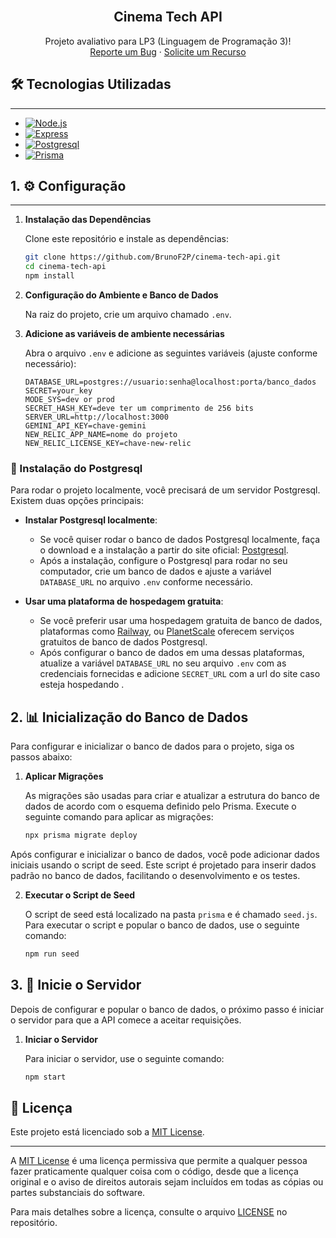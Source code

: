 <br />

<h2 align="center">Cinema Tech API</h2>

<p align="center">
  Projeto avaliativo para LP3 (Linguagem de Programação 3)!
  <br/>
  <a href="https://github.com/BrunoF2P/cinema-tech-api/issues/new?labels=bug&template=bug-report.md">Reporte um Bug</a>
  ·
  <a href="https://github.com/BrunoF2P/cinema-tech-api/issues/new?labels=enhancement&template=feature-request.md">Solicite um Recurso</a>
</p>



## 🛠️ Tecnologias Utilizadas

---

* [![Node.js][Node.js]][Node-url]
* [![Express][Express]][Express-url]
* [![Postgresql][Postgresql]][Postgresql-url]
* [![Prisma][Prisma]][Prisma-url]


## 1. ⚙️ Configuração

---

1. **Instalação das Dependências**

   Clone este repositório e instale as dependências:
   ```bash
   git clone https://github.com/BrunoF2P/cinema-tech-api.git
   cd cinema-tech-api
   npm install

2. **Configuração do Ambiente e Banco de Dados**

   Na raiz do projeto, crie um arquivo chamado `.env`.

3. **Adicione as variáveis de ambiente necessárias**

   Abra o arquivo `.env` e adicione as seguintes variáveis (ajuste conforme necessário):
   ```env
   DATABASE_URL=postgres://usuario:senha@localhost:porta/banco_dados
   SECRET=your_key
   MODE_SYS=dev or prod
   SECRET_HASH_KEY=deve ter um comprimento de 256 bits
   SERVER_URL=http://localhost:3000
   GEMINI_API_KEY=chave-gemini
   NEW_RELIC_APP_NAME=nome do projeto
   NEW_RELIC_LICENSE_KEY=chave-new-relic
### 🔧 Instalação do Postgresql

Para rodar o projeto localmente, você precisará de um servidor Postgresql. Existem duas opções principais:

- **Instalar Postgresql localmente**:
   - Se você quiser rodar o banco de dados Postgresql localmente, faça o download e a instalação a partir do site oficial: [Postgresql](https://www.postgresql.org/download/).
   - Após a instalação, configure o Postgresql para rodar no seu computador, crie um banco de dados e ajuste a variável `DATABASE_URL` no arquivo `.env` conforme necessário.

- **Usar uma plataforma de hospedagem gratuita**:
   - Se você preferir usar uma hospedagem gratuita de banco de dados, plataformas como [Railway](https://railway.app/), ou [PlanetScale](https://planetscale.com/) oferecem serviços gratuitos de banco de dados Postgresql.
   - Após configurar o banco de dados em uma dessas plataformas, atualize a variável `DATABASE_URL` no seu arquivo `.env` com as credenciais fornecidas e adicione `SECRET_URL` com a url do site caso esteja hospedando .
## 2. 📊 Inicialização do Banco de Dados

Para configurar e inicializar o banco de dados para o projeto, siga os passos abaixo:

1. **Aplicar Migrações**

    As migrações são usadas para criar e atualizar a estrutura do banco de dados de acordo com o esquema definido pelo Prisma. Execute o seguinte comando para aplicar as migrações:

    ```bash
    npx prisma migrate deploy

Após configurar e inicializar o banco de dados, você pode adicionar dados iniciais usando o script de seed. Este script é projetado para inserir dados padrão no banco de dados, facilitando o desenvolvimento e os testes.

2. **Executar o Script de Seed**

    O script de seed está localizado na pasta `prisma` e é chamado `seed.js`. Para executar o script e popular o banco de dados, use o seguinte comando:

    ```bash
    npm run seed


## 3. 🚀 Inicie o Servidor

Depois de configurar e popular o banco de dados, o próximo passo é iniciar o servidor para que a API comece a aceitar requisições.

1. **Iniciar o Servidor**

    Para iniciar o servidor, use o seguinte comando:

    ```bash
    npm start

## 📜 Licença

Este projeto está licenciado sob a [MIT License](LICENSE.txt).

---

A [MIT License](https://opensource.org/licenses/MIT) é uma licença permissiva que permite a qualquer pessoa fazer praticamente qualquer coisa com o código, desde que a licença original e o aviso de direitos autorais sejam incluídos em todas as cópias ou partes substanciais do software.

Para mais detalhes sobre a licença, consulte o arquivo [LICENSE](LICENSE.txt) no repositório.

<!-- LINKS & IMAGENS -->
[Prisma]: https://img.shields.io/badge/Prisma-2D3748?style=for-the-badge&logo=prisma&logoColor=white
[Prisma-url]: https://www.prisma.io/

[Express]: https://img.shields.io/badge/Express-000000?style=for-the-badge&logo=express&logoColor=white
[Express-url]: https://expressjs.com/

[Node.js]: https://img.shields.io/badge/Node.js-339933?style=for-the-badge&logo=node.js&logoColor=white
[Node-url]: https://nodejs.org/

[Postgresql]: https://img.shields.io/badge/Postgress-4479A1?style=for-the-badge&logo=postgresql&logoColor=white
[Postgresql-url]: https://www.postgresql.org/